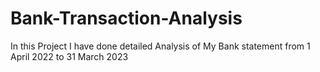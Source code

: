 # Bank-Transaction-Analysis
In this Project I have done detailed Analysis of My Bank statement from 1 April 2022 to 31 March 2023

